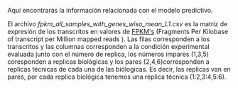 Aquí encontrarás la información relacionada con el modelo predictivo. 

El archivo *fpkm_all_samples_with_genes_wiso_mean_L1.csv* es la matriz de expresión de los transcritos en valores de [FPKM's](https://www.rna-seqblog.com/rpkm-fpkm-and-tpm-clearly-explained/) (Fragments Per Kilobase of transcript per Million mapped reads ). Las filas corresponden a los transcritos y las columnas corresponden a la condición experimental evaluada junto con el número de replica, los números impares (1,3,5) coresponden a replicas biológicas y los pares (2,4,6)corresponden a replicas técnicas de cada una de las biólogicas. Es decir, las replicas van en pares, por cada replica biológica tenemos una replica técnica (1:2,3:4,5:6). 

